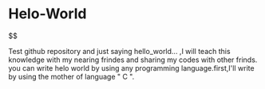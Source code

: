 # Helo-World
$$$$$$$$$$$$$$$$$$$$$$

Test github repository and just saying hello_world... ,I will teach this knowledge 
with my nearing frindes and sharing my codes with other frinds.
you can write helo world by using any programming language.first,I'll write by using the 
mother of language " C ".
